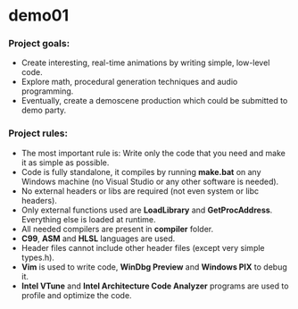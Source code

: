 # demo01

### Project goals:<br />
* Create interesting, real-time animations by writing simple, low-level code.
* Explore math, procedural generation techniques and audio programming.
* Eventually, create a demoscene production which could be submitted to demo party.

### Project rules:<br />
* The most important rule is: Write only the code that you need and make it as simple as possible.
* Code is fully standalone, it compiles by running <b>make.bat</b> on any Windows machine (no Visual Studio or any other software is needed).
* No external headers or libs are required (not even system or libc headers).
* Only external functions used are <b>LoadLibrary</b> and <b>GetProcAddress</b>. Everything else is loaded at runtime.
* All needed compilers are present in <b>compiler</b> folder.
* <b>C99</b>, <b>ASM</b> and <b>HLSL</b> languages are used.
* Header files cannot include other header files (except very simple types.h).
* <b>Vim</b> is used to write code, <b>WinDbg Preview</b> and <b>Windows PIX</b> to debug it.
* <b>Intel VTune</b> and <b>Intel Architecture Code Analyzer</b> programs are used to profile and optimize the code.
